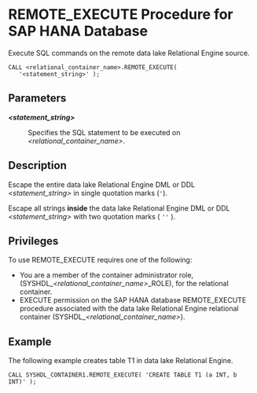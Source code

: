 <!-- loioebe6a39a82a3421b8bb3a2100eda6a79 -->

# REMOTE\_EXECUTE Procedure for SAP HANA Database

Execute SQL commands on the remote data lake Relational Engine source.



```
CALL <relational_container_name>.REMOTE_EXECUTE(
   '<statement_string>' ); 
```



<a name="loioebe6a39a82a3421b8bb3a2100eda6a79__section_dj3_45x_cjb"/>

## Parameters


<dl>
<dt><b>

*<statement\_string\>*

</b></dt>
<dd>

Specifies the SQL statement to be executed on *<relational\_container\_name\>*.



</dd>
</dl>



<a name="loioebe6a39a82a3421b8bb3a2100eda6a79__section_zhc_rnx_cjb"/>

## Description

Escape the entire data lake Relational Engine DML or DDL *<statement\_string\>* in single quotation marks \(`'`\).

Escape all strings **inside** the data lake Relational Engine DML or DDL *<statement\_string\>* with two quotation marks \( `''` \).



<a name="loioebe6a39a82a3421b8bb3a2100eda6a79__section_xlt_rnx_cjb"/>

## Privileges

To use REMOTE\_EXECUTE requires one of the following:

-   You are a member of the container administrator role, \(SYSHDL\_*<relational\_container\_name\>*\_ROLE\), for the relational container.
-   EXECUTE permission on the SAP HANA database REMOTE\_EXECUTE procedure associated with the data lake Relational Engine relational container \(SYSHDL\_*<relational\_container\_name\>*\).



<a name="loioebe6a39a82a3421b8bb3a2100eda6a79__section_f5l_5nx_cjb"/>

## Example

The following example creates table T1 in data lake Relational Engine.

```
CALL SYSHDL_CONTAINER1.REMOTE_EXECUTE( 'CREATE TABLE T1 (a INT, b INT)' );
```

